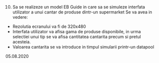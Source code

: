 10.	Sa se realizeze un model EB Guide in care sa se simuleze interfata utilizator a unui  cantar de produse dintr-un supermarket 
Se va avea in vedere: 
-	Rezolutia ecranului va fi de 320x480
-	Interfata utilizator va afisa gama de produse disponibile, in urma selectiei unui tip  se va afisa cantitatea  cantarita  precum si pretul acesteia.
-	Valoarea cantarita se va introduce in timpul simularii printr-un datapool

05.08.2020
